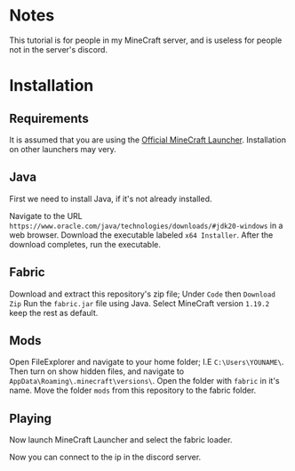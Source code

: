 Notes
=====

This tutorial is for people in my MineCraft server, and is useless for people not in the server's discord.


Installation
============

Requirements
------------

It is assumed that you are using the [Official MineCraft Launcher](https://www.minecraft.net/en-us/download/). 
Installation on other launchers may very. 

Java
----

First we need to install Java, if it's not already installed.

Navigate to the URL `https://www.oracle.com/java/technologies/downloads/#jdk20-windows` in a web browser. 
Download the executable labeled `x64 Installer`. 
After the download completes, run the executable.

Fabric
------

Download and extract this repository's zip file; Under `Code` then `Download Zip`
Run the `fabric.jar` file using Java. 
Select MineCraft version `1.19.2` keep the rest as default.

Mods
----

Open FileExplorer and navigate to your home folder; I.E `C:\Users\YOUNAME\`. 
Then turn on show hidden files, and navigate to `AppData\Roaming\.minecraft\versions\`. 
Open the folder with `fabric` in it's name. 
Move the folder `mods` from this repository to the fabric folder.

Playing
-------

Now launch MineCraft Launcher and select the fabric loader.

Now you can connect to the ip in the discord server.
